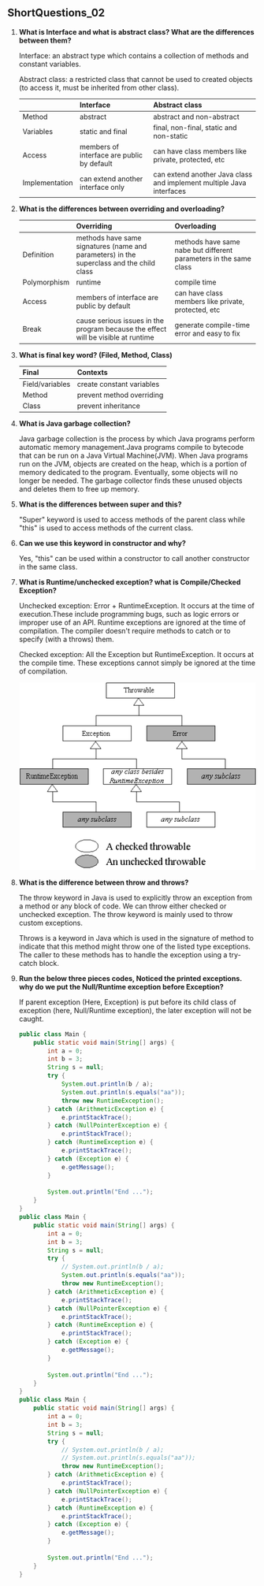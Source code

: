 ## ShortQuestions_02

1. **What is Interface and what is abstract class? What are the differences between them?**

   Interface: an abstract type which contains a collection of methods and constant variables.

   Abstract class: a restricted class that cannot be used to created objects (to access it, must be inherited from other class).

   |                | Interface                                  | Abstract class                                               |
   | -------------- | ------------------------------------------ | ------------------------------------------------------------ |
   | Method         | abstract                                   | abstract and non-abstract                                    |
   | Variables      | static and final                           | final, non-final, static and non-static                      |
   | Access         | members of interface are public by default | can have class members like private, protected, etc          |
   | Implementation | can extend another interface only          | can extend another Java class and implement multiple Java interfaces |

   

2. **What is the differences between overriding and overloading?**

   |              | Overriding                                                   | Overloading                                                  |
   | ------------ | ------------------------------------------------------------ | ------------------------------------------------------------ |
   | Definition   | methods have same signatures (name and parameters) in the superclass and the child class | methods have same nabe but different parameters in the same class |
   | Polymorphism | runtime                                                      | compile time                                                 |
   | Access       | members of interface are public by default                   | can have class members like private, protected, etc          |
   | Break        | cause serious issues in the program because the effect will be visible at runtime | generate compile-time error and easy to fix                  |

   

3. **What is final key word? (Filed, Method, Class)**

   | Final           | Contexts                  |
   | --------------- | ------------------------- |
   | Field/variables | create constant variables |
   | Method          | prevent method overriding |
   | Class           | prevent inheritance       |

   

4. **What is Java garbage collection?**

   Java garbage collection is the process by which Java programs perform automatic memory management.Java programs compile to bytecode that can be run on a Java Virtual Machine(JVM). When Java programs run on the JVM, objects are created on the heap, which is a portion of memory dedicated to the program. Eventually, some objects will no longer be needed. The garbage collector finds these unused objects and deletes them to free up memory.

   

5. **What is the differences between super and this?**

   "Super" keyword is used to access methods of the parent class while "this" is used to access methods of the current class.

   

6. **Can we use this keyword in constructor and why?**

   Yes, "this" can be used within a constructor to call another constructor in the same class.

   

7. **What is Runtime/unchecked exception? what is Compile/Checked Exception?**

   Unchecked exception: Error + RuntimeException. It occurs at the time of execution.These include programming bugs, such as logic errors or improper use of an API. Runtime exceptions are ignored at the time of compilation. The compiler doesn't require methods to catch or to specify (with a throws) them.

   Checked exception: All the Exception but RuntimeException. It occurs at the compile time. These exceptions cannot simply be ignored at the time of compilation.

   ![](https://github.com/sdx02d/MarkdownFigures/raw/main/Figures/Figure%203.gif)

   

8. **What is the difference between throw and throws?**

   The throw keyword in Java is used to explicitly throw an exception from a method or any block of code. We can throw either checked or unchecked exception. The throw keyword is mainly used to throw custom exceptions.

   Throws is a keyword in Java which is used in the signature of method to indicate that this method might throw one of the listed type exceptions. The caller to these methods has to handle the exception using a try-catch block.

   

9. **Run the below three pieces codes, Noticed the printed exceptions. why do we put the Null/Runtime exception before Exception?**

   If parent exception (Here, Exception) is put before its child class of exception (here, Null/Runtime exception), the later exception will not be caught.

   ```java
   public class Main {
       public static void main(String[] args) {
           int a = 0;
           int b = 3;
           String s = null;
           try {
               System.out.println(b / a);
               System.out.println(s.equals("aa"));
               throw new RuntimeException();
           } catch (ArithmeticException e) {
               e.printStackTrace();
           } catch (NullPointerException e) {
               e.printStackTrace();
           } catch (RuntimeException e) {
               e.printStackTrace();
           } catch (Exception e) {
               e.getMessage();
           }
   
           System.out.println("End ...");
       }
   }
   public class Main {
       public static void main(String[] args) {
           int a = 0;
           int b = 3;
           String s = null;
           try {
               // System.out.println(b / a);
               System.out.println(s.equals("aa"));
               throw new RuntimeException();
           } catch (ArithmeticException e) {
               e.printStackTrace();
           } catch (NullPointerException e) {
               e.printStackTrace();
           } catch (RuntimeException e) {
               e.printStackTrace();
           } catch (Exception e) {
               e.getMessage();
           }
   
           System.out.println("End ...");
       }
   }
   public class Main {
       public static void main(String[] args) {
           int a = 0;
           int b = 3;
           String s = null;
           try {
               // System.out.println(b / a);
               // System.out.println(s.equals("aa"));
               throw new RuntimeException();
           } catch (ArithmeticException e) {
               e.printStackTrace();
           } catch (NullPointerException e) {
               e.printStackTrace();
           } catch (RuntimeException e) {
               e.printStackTrace();
           } catch (Exception e) {
               e.getMessage();
           }
   
           System.out.println("End ...");
       }
   }
   ```

   